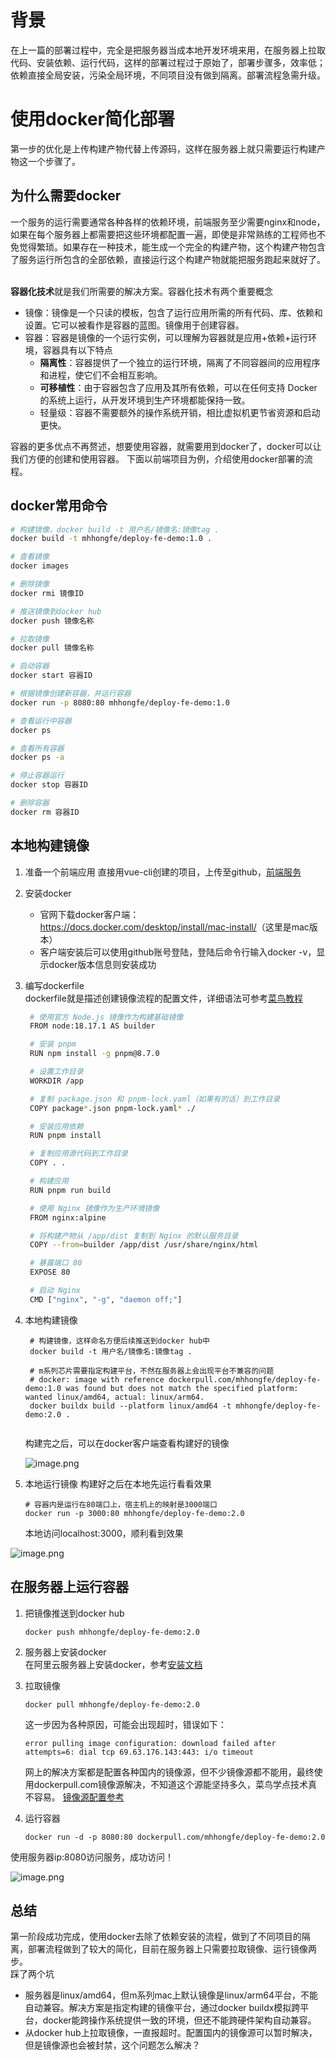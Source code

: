 # 背景
在上一篇的部署过程中，完全是把服务器当成本地开发环境来用，在服务器上拉取代码、安装依赖、运行代码，这样的部署过程过于原始了，部署步骤多，效率低；依赖直接全局安装，污染全局环境，不同项目没有做到隔离。部署流程急需升级。

# 使用docker简化部署
第一步的优化是上传构建产物代替上传源码，这样在服务器上就只需要运行构建产物这一个步骤了。

## 为什么需要docker
一个服务的运行需要通常各种各样的依赖环境，前端服务至少需要nginx和node，如果在每个服务器上都需要把这些环境都配置一遍，即使是非常熟练的工程师也不免觉得繁琐。如果存在一种技术，能生成一个完全的构建产物，这个构建产物包含了服务运行所包含的全部依赖，直接运行这个构建产物就能把服务跑起来就好了。

<br/>**容器化技术**就是我们所需要的解决方案。容器化技术有两个重要概念
* 镜像：镜像是一个只读的模板，包含了运行应用所需的所有代码、库、依赖和设置。它可以被看作是容器的蓝图。镜像用于创建容器。
* 容器：容器是镜像的一个运行实例，可以理解为容器就是应用+依赖+运行环境，容器具有以下特点
    *  **隔离性**：容器提供了一个独立的运行环境，隔离了不同容器间的应用程序和进程，使它们不会相互影响。
    * **可移植性**：由于容器包含了应用及其所有依赖，可以在任何支持 Docker 的系统上运行，从开发环境到生产环境都能保持一致。
    * 轻量级：容器不需要额外的操作系统开销，相比虚拟机更节省资源和启动更快。

容器的更多优点不再赘述，想要使用容器，就需要用到docker了，docker可以让我们方便的创建和使用容器。
下面以前端项目为例，介绍使用docker部署的流程。

## docker常用命令
```bash
# 构建镜像，docker build -t 用户名/镜像名:镜像tag .
docker build -t mhhongfe/deploy-fe-demo:1.0 .

# 查看镜像
docker images

# 删除镜像
docker rmi 镜像ID

# 推送镜像到docker hub 
docker push 镜像名称

# 拉取镜像
docker pull 镜像名称

# 启动容器
docker start 容器ID

# 根据镜像创建新容器，并运行容器
docker run -p 8080:80 mhhongfe/deploy-fe-demo:1.0

# 查看运行中容器
docker ps

# 查看所有容器
docker ps -a

# 停止容器运行
docker stop 容器ID

# 删除容器
docker rm 容器ID

```

## 本地构建镜像
1. 准备一个前端应用
直接用vue-cli创建的项目，上传至github，[前端服务](https://github.com/mhhong-fe/deploy-fe-demo)

2. 安装docker
    * 官网下载docker客户端：<https://docs.docker.com/desktop/install/mac-install/>（这里是mac版本）
    * 客户端安装后可以使用github账号登陆，登陆后命令行输入docker -v，显示docker版本信息则安装成功

3. 编写dockerfile
   <br/>dockerfile就是描述创建镜像流程的配置文件，详细语法可参考[菜鸟教程](https://www.runoob.com/docker/docker-dockerfile.html)
   ```bash
    # 使用官方 Node.js 镜像作为构建基础镜像
    FROM node:18.17.1 AS builder

    # 安装 pnpm
    RUN npm install -g pnpm@8.7.0

    # 设置工作目录
    WORKDIR /app

    # 复制 package.json 和 pnpm-lock.yaml（如果有的话）到工作目录
    COPY package*.json pnpm-lock.yaml* ./

    # 安装应用依赖
    RUN pnpm install

    # 复制应用源代码到工作目录
    COPY . .

    # 构建应用
    RUN pnpm run build

    # 使用 Nginx 镜像作为生产环境镜像
    FROM nginx:alpine

    # 将构建产物从 /app/dist 复制到 Nginx 的默认服务目录
    COPY --from=builder /app/dist /usr/share/nginx/html

    # 暴露端口 80
    EXPOSE 80

    # 启动 Nginx
    CMD ["nginx", "-g", "daemon off;"]

    ```
4. 本地构建镜像
   ```
    # 构建镜像，这样命名方便后续推送到docker hub中
    docker build -t 用户名/镜像名:镜像tag .

    # m系列芯片需要指定构建平台，不然在服务器上会出现平台不兼容的问题
    # docker: image with reference dockerpull.com/mhhongfe/deploy-fe-demo:1.0 was found but does not match the specified platform: wanted linux/amd64, actual: linux/arm64.
    docker buildx build --platform linux/amd64 -t mhhongfe/deploy-fe-demo:2.0 .
    
   ```
   构建完之后，可以在docker客户端查看构建好的镜像
   
    ![image.png](https://p0-xtjj-private.juejin.cn/tos-cn-i-73owjymdk6/94ab9ab4836a428cb376e9071e3c2ae9~tplv-73owjymdk6-jj-mark:0:0:0:0:q75.awebp?policy=eyJ2bSI6MywidWlkIjoiMzA0MzA2MDQwNzYwNzU2MCJ9&rk3s=f64ab15b&x-orig-authkey=f32326d3454f2ac7e96d3d06cdbb035152127018&x-orig-expires=1724300718&x-orig-sign=oK6XYhAMxhtFrcxatqmgPLiO8sA%3D)
5. 本地运行镜像
    构建好之后在本地先运行看看效果
    ```
    # 容器内是运行在80端口上，宿主机上的映射是3000端口
    docker run -p 3000:80 mhhongfe/deploy-fe-demo:2.0
    ```
   本地访问localhost:3000，顺利看到效果
   
![image.png](https://p0-xtjj-private.juejin.cn/tos-cn-i-73owjymdk6/856d76faf3474d7ca6bd93e3429fb97b~tplv-73owjymdk6-jj-mark:0:0:0:0:q75.awebp?policy=eyJ2bSI6MywidWlkIjoiMzA0MzA2MDQwNzYwNzU2MCJ9&rk3s=f64ab15b&x-orig-authkey=f32326d3454f2ac7e96d3d06cdbb035152127018&x-orig-expires=1724300718&x-orig-sign=guJvlCdkXHOGm%2Fq0HHXL%2FgJDbV0%3D)
   
## 在服务器上运行容器
1. 把镜像推送到docker hub
    ```
    docker push mhhongfe/deploy-fe-demo:2.0 
    ```
2. 服务器上安装docker
    <br/>在阿里云服务器上安装docker，参考[安装文档](https://help.aliyun.com/zh/ecs/use-cases/install-and-use-docker-on-a-linux-ecs-instance?spm=5176.21213303.J_qCOwPWspKEuWcmp8qiZNQ.11.143d2f3dhvVcDH&scm=20140722.S_help@@%E6%96%87%E6%A1%A3@@51853._.ID_help@@%E6%96%87%E6%A1%A3@@51853-RL_%E5%AE%89%E8%A3%85docker-LOC_llm-OR_ser-V_3-RE_new4@@cardNew-P0_0)
3. 拉取镜像
    ```
    docker pull mhhongfe/deploy-fe-demo:2.0
    ```
    这一步因为各种原因，可能会出现超时，错误如下：
    ```
    error pulling image configuration: download failed after attempts=6: dial tcp 69.63.176.143:443: i/o timeout
    ```
    网上的解决方案都是配置各种国内的镜像源，但不少镜像源都不能用，最终使用dockerpull.com镜像源解决，不知道这个源能坚持多久，菜鸟学点技术真不容易。
    [镜像源配置参考](https://dockerpull.com/)
    
4. 运行容器
    ```
    docker run -d -p 8080:80 dockerpull.com/mhhongfe/deploy-fe-demo:2.0
    ```
使用服务器ip:8080访问服务，成功访问！

![image.png](https://p0-xtjj-private.juejin.cn/tos-cn-i-73owjymdk6/3b3bdf8ddb4f49af886de0ca1387581d~tplv-73owjymdk6-jj-mark:0:0:0:0:q75.awebp?policy=eyJ2bSI6MywidWlkIjoiMzA0MzA2MDQwNzYwNzU2MCJ9&rk3s=f64ab15b&x-orig-authkey=f32326d3454f2ac7e96d3d06cdbb035152127018&x-orig-expires=1724300718&x-orig-sign=GDBvrQfF3AywGaYqp75QgF8iIZI%3D)

## 总结
第一阶段成功完成，使用docker去除了依赖安装的流程，做到了不同项目的隔离，部署流程做到了较大的简化，目前在服务器上只需要拉取镜像、运行镜像两步。
<br/>踩了两个坑
* 服务器是linux/amd64，但m系列mac上默认镜像是linux/arm64平台，不能自动兼容。解决方案是指定构建的镜像平台，通过docker buildx模拟跨平台，docker能跨操作系统提供一致的环境，但还不能跨硬件架构自动兼容。
* 从docker hub上拉取镜像，一直报超时。配置国内的镜像源可以暂时解决，但是镜像源也会被封禁，这个问题怎么解决？
